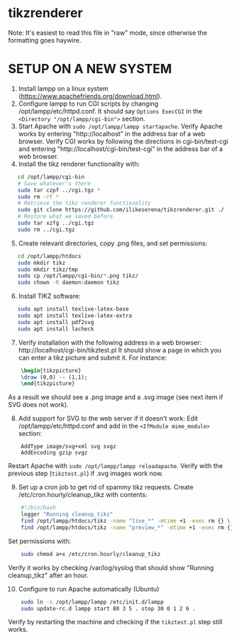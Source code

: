# tikzrenderer

Note: It's easiest to read this file in "raw" mode, since otherwise the formatting goes haywire.

# SETUP ON A NEW SYSTEM

1. Install lampp on a linux system (https://www.apachefriends.org/download.html).
2. Configure lampp to run CGI scripts by changing /opt/lampp/etc/httpd.conf.
   It should say `Options ExecCGI` in the `<Directory "/opt/lampp/cgi-bin">` section.
3. Start Apache with `sudo /opt/lampp/lampp startapache`.
   Verify Apache works by entering "http://localhost" in the address bar of a web browser.
   Verify CGI works by following the directions in cgi-bin/test-cgi
   and entering "http://localhost/cgi-bin/test-cgi" in the address bar of a web browser.
4. Install the tikz renderer functionality with: 
```bash
   cd /opt/lampp/cgi-bin
   # Save whatever's there
   sudo tar czpf ../cgi.tgz *
   sudo rm -rf *
   # Retrieve the tikz renderer functionality
   sudo git clone https://github.com/ilikeserena/tikzrenderer.git ./
   # Restore what we saved before
   sudo tar xzfg ../cgi.tgz
   sudo rm ../cgi.tgz
```
5. Create relevant directories, copy .png files, and set permissions:
```bash
   cd /opt/lampp/htdocs
   sudo mkdir tikz
   sudo mkdir tikz/tmp
   sudo cp /opt/lampp/cgi-bin/*.png tikz/
   sudo chown -R daemon:daemon tikz
```
6. Install TIKZ software:
```bash
   sudo apt install texlive-latex-base
   sudo apt install texlive-latex-extra
   sudo apt install pdf2svg
   sudo apt install lacheck
```
7. Verify installation with the following address in a web browser:
   http://localhost/cgi-bin/tikztest.pl
   It should show a page in which you can enter a tikz picture and submit it.
   For instance:
```latex
    \begin{tikzpicture}
    \draw (0,0) -- (1,1);
    \end{tikzpicture}
```
   As a result we should see a .png image and a .svg image (see next item if SVG does not work).
   
8. Add support for SVG to the web server if it doesn't work:
   Edit /opt/lampp/etc/httpd.conf and add in the `<IfModule mime_module>` section:
```
    AddType image/svg+xml svg svgz
    AddEncoding gzip svgz
```
   Restart Apache with `sudo /opt/lampp/lampp reloadapache`.
   Verify with the previous step (`tikztest.pl`) if .svg images work now.
   
9. Set up a cron job to get rid of spammy tikz requests.
   Create /etc/cron.hourly/cleanup_tikz with contents:
```bash
    #!/bin/bash
    logger "Running cleanup_tikz"
    find /opt/lampp/htdocs/tikz -name "live_*" -mtime +1 -exec rm {} \;
    find /opt/lampp/htdocs/tikz -name "preview_*" -mtime +1 -exec rm {} \;
```
   Set permissions with:
```bash
    sudo chmod a+x /etc/cron.hourly/cleanup_tikz
```
   Verify it works by checking /var/log/syslog that should show "Running cleanup_tikz" after an hour.
   
10. Configure to run Apache automatically (Ubuntu)
```bash
    sudo ln -s /opt/lampp/lampp /etc/init.d/lampp
    sudo update-rc.d lampp start 80 3 5 . stop 30 0 1 2 6 .
```
   Verify by restarting the machine and checking if the `tikztest.pl` step still works.
